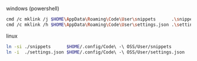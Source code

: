 
windows (powershell)
```bash
cmd /c mklink /j $HOME\AppData\Roaming\Code\User\snippets      .\snippets\
cmd /c mklink /h $HOME\AppData\Roaming\Code\User\settings.json .\settings.json
```

linux
```bash
ln -si ./snippets      $HOME/.config/Code\ -\ OSS/User/snippets
ln -i  ./settings.json $HOME/.config/Code\ -\ OSS/User/settings.json
```